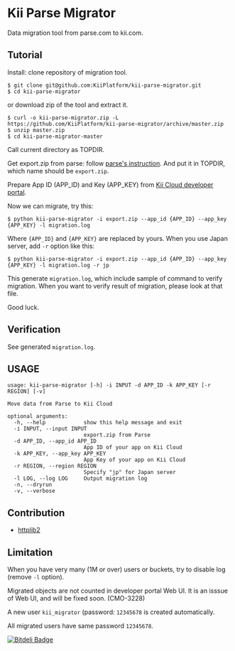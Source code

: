 # Kii Parse Migrator

Data migration tool from parse.com to kii.com.


## Tutorial

Install: clone repository of migration tool.

    $ git clone git@github.com:KiiPlatform/kii-parse-migrator.git
    $ cd kii-parse-migrator

or download zip of the tool and extract it.

    $ curl -o kii-parse-migrator.zip -L https://github.com/KiiPlatform/kii-parse-migrator/archive/master.zip 
    $ unzip master.zip
    $ cd kii-parse-migrator-master

Call current directory as TOPDIR.

Get export.zip from parse: follow [parse's instruction](http://blog.parse.com/2012/03/09/one-click-export/).  And put it in TOPDIR, which name should be `export.zip`.

Prepare App ID (APP_ID) and Key (APP_KEY) from [Kii Cloud developer portal](https://developer.kii.com).

Now we can migrate, try this:

    $ python kii-parse-migrator -i export.zip --app_id {APP_ID} --app_key {APP_KEY} -l migration.log

Where `{APP_ID}` and `{APP_KEY}` are replaced by yours.  When you use Japan
server, add `-r` option like this:

    $ python kii-parse-migrator -i export.zip --app_id {APP_ID} --app_key {APP_KEY} -l migration.log -r jp


This generate `migration.log`, which include sample of command to verify
migration.  When you want to verify result of migration, please look at that
file.

Good luck.


## Verification

See generated `migration.log`.

## USAGE

```
usage: kii-parse-migrator [-h] -i INPUT -d APP_ID -k APP_KEY [-r REGION] [-v]

Move data from Parse to Kii Cloud

optional arguments:
  -h, --help            show this help message and exit
  -i INPUT, --input INPUT
                        export.zip from Parse
  -d APP_ID, --app_id APP_ID
                        App ID of your app on Kii Cloud
  -k APP_KEY, --app_key APP_KEY
                        App Key of your app on Kii Cloud
  -r REGION, --region REGION
                        Specify "jp" for Japan server
  -l LOG, --log LOG     Output migration log
  -n, --dryrun
  -v, --verbose
```


## Contribution

*   [httplib2](https://code.google.com/p/httplib2/)


## Limitation

When you have very many (1M or over) users or buckets, try to disable log (remove `-l` option).

Migrated objects are not counted in developer portal Web UI.  It is an isssue
of Web UI, and will be fixed soon.  (CMO-3228)

A new user `kii_migrator` (password: `12345678` is created automatically.

All migrated users have same password `12345678`.


[![Bitdeli Badge](https://d2weczhvl823v0.cloudfront.net/KiiPlatform/kii-parse-migrator/trend.png)](https://bitdeli.com/free "Bitdeli Badge")

